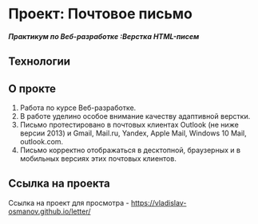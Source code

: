 # Проект: Почтовое письмо
##### Практикум по Веб-разработке :Верстка HTML-писем

## Технологии


## О прокте
1. Работа по курсе Веб-разработке.
2. В работе уделино особое внимание качеству адаптивной верстки.
3. Письмо протестировано в почтовых клиентах Outlook (не ниже версии 2013) и Gmail, Mail.ru, Yandex, Apple Mail, Windows 10 Mail, outlook.com.
4. Письмо корректно отображаться в десктопной, браузерных и в мобильных версиях этих почтовых клиентов.

## Ссылка на проекта
Ссылка на проект для просмотра - https://vladislav-osmanov.github.io/letter/
